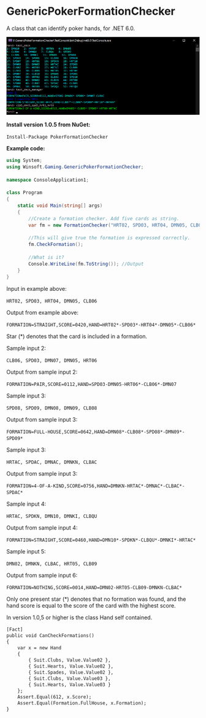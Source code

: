# GenericPokerFormationChecker
A class that can identify poker hands, for .NET 6.0.

![Testconsole](https://raw.githubusercontent.com/Anders-H/GenericPokerFormationChecker/master/pokerformationchecker.jpg)

**Install version 1.0.5 from NuGet:**

```Install-Package PokerFormationChecker```

**Example code:**

```C#
using System;
using Winsoft.Gaming.GenericPokerFormationChecker;

namespace ConsoleApplication1;

class Program
{
    static void Main(string[] args)
    {
        //Create a formation checker. Add five cards as string.
        var fm = new FormationChecker("HRT02, SPD03, HRT04, DMN05, CLB06"); //Input. Exception if string contains errors.

        //This will give true the formation is expressed correctly.
        fm.CheckFormation();

        //What is it?
        Console.WriteLine(fm.ToString()); //Output
    }
}
```

Input in example above:

`HRT02, SPD03, HRT04, DMN05, CLB06`

Output from example above:

`FORMATION=STRAIGHT,SCORE=0420,HAND=HRT02*-SPD03*-HRT04*-DMN05*-CLB06*`

Star (*) denotes that the card is included in a formation.

Sample input 2:

`CLB06, SPD03, DMN07, DMN05, HRT06`

Output from sample input 2:

`FORMATION=PAIR,SCORE=0112,HAND=SPD03-DMN05-HRT06*-CLB06*-DMN07`

Sample input 3:

`SPD08, SPD09, DMN08, DMN09, CLB08`

Output from sample input 3:

`FORMATION=FULL-HOUSE,SCORE=0642,HAND=DMN08*-CLB08*-SPD08*-DMN09*-SPD09*`

Sample input 3:

`HRTAC, SPDAC, DMNAC, DMNKN, CLBAC`

Output from sample input 3:

`FORMATION=4-OF-A-KIND,SCORE=0756,HAND=DMNKN-HRTAC*-DMNAC*-CLBAC*-SPDAC*`

Sample input 4:

`HRTAC, SPDKN, DMN10, DMNKI, CLBQU`

Output from sample input 4:

`FORMATION=STRAIGHT,SCORE=0460,HAND=DMN10*-SPDKN*-CLBQU*-DMNKI*-HRTAC*`

Sample input 5:

`DMN02, DMNKN, CLBAC, HRT05, CLB09`

Output from sample input 6:

`FORMATION=NOTHING,SCORE=0014,HAND=DMN02-HRT05-CLB09-DMNKN-CLBAC*`

Only one present star (*) denotes that no formation was found, and the hand score is equal to the score of the card with the highest score.

In version 1.0,5 or higher is the class Hand self contained.


```
[Fact]
public void CanCheckFormations()
{
    var x = new Hand
    {
        { Suit.Clubs, Value.Value02 },
        { Suit.Hearts, Value.Value02 },
        { Suit.Spades, Value.Value02 },
        { Suit.Clubs, Value.Value03 },
        { Suit.Hearts, Value.Value03 }
    };
    Assert.Equal(612, x.Score);
    Assert.Equal(Formation.FullHouse, x.Formation);
}
```